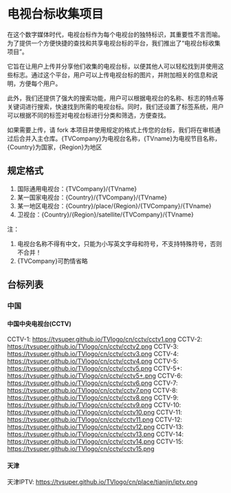 # 电视台标收集项目
在这个数字媒体时代，电视台标作为每个电视台的独特标识，其重要性不言而喻。为了提供一个方便快捷的查找和共享电视台标的平台，我们推出了“电视台标收集项目”。

它旨在让用户上传并分享他们收集的电视台标，以便其他人可以轻松找到并使用这些标志。通过这个平台，用户可以上传电视台标的图片，并附加相关的信息和说明，方便每个用户。

此外，我们还提供了强大的搜索功能，用户可以根据电视台的名称、标志的特点等关键词进行搜索，快速找到所需的电视台标。同时，我们还设置了标签系统，用户可以根据不同的标签对电视台标进行分类和筛选，方便查找。

如果需要上传，请 fork 本项目并使用规定的格式上传您的台标，我们将在审核通过后合并入主仓库。{TVCompany}为电视台名称，{TVname}为电视节目名称，{Country}为国家，{Region}为地区

## 规定格式
1. 国际通用电视台：{TVCompany}/{TVname}
2. 某一国家电视台：{Country}/{TVCompany}/{TVname}
3. 某一地区电视台：{Country}/place/{Region}/{TVCompany}/{TVname}
4. 卫视台：{Country}/{Region}/satellite/{TVCompany}/{TVname}

注：
1. 电视台名称不得有中文，只能为小写英文字母和符号，不支持特殊符号，否则不合并！
2. {TVCompany}可酌情省略

## 台标列表
### 中国
#### 中国中央电视台(CCTV)
CCTV-1: https://tvsuper.github.io/TVlogo/cn/cctv/cctv1.png
CCTV-2: https://tvsuper.github.io/TVlogo/cn/cctv/cctv2.png
CCTV-3: https://tvsuper.github.io/TVlogo/cn/cctv/cctv3.png
CCTV-4: https://tvsuper.github.io/TVlogo/cn/cctv/cctv4.png
CCTV-5: https://tvsuper.github.io/TVlogo/cn/cctv/cctv5.png
CCTV-5+: https://tvsuper.github.io/TVlogo/cn/cctv/cctv5+.png
CCTV-6: https://tvsuper.github.io/TVlogo/cn/cctv/cctv6.png
CCTV-7: https://tvsuper.github.io/TVlogo/cn/cctv/cctv7.png
CCTV-8: https://tvsuper.github.io/TVlogo/cn/cctv/cctv8.png
CCTV-9: https://tvsuper.github.io/TVlogo/cn/cctv/cctv9.png
CCTV-10: https://tvsuper.github.io/TVlogo/cn/cctv/cctv10.png
CCTV-11: https://tvsuper.github.io/TVlogo/cn/cctv/cctv11.png
CCTV-12: https://tvsuper.github.io/TVlogo/cn/cctv/cctv12.png
CCTV-13: https://tvsuper.github.io/TVlogo/cn/cctv/cctv13.png
CCTV-14: https://tvsuper.github.io/TVlogo/cn/cctv/cctv14.png
CCTV-15: https://tvsuper.github.io/TVlogo/cn/cctv/cctv15.png

#### 天津
天津IPTV: https://tvsuper.github.io/TVlogo/cn/place/tianjin/iptv.png
